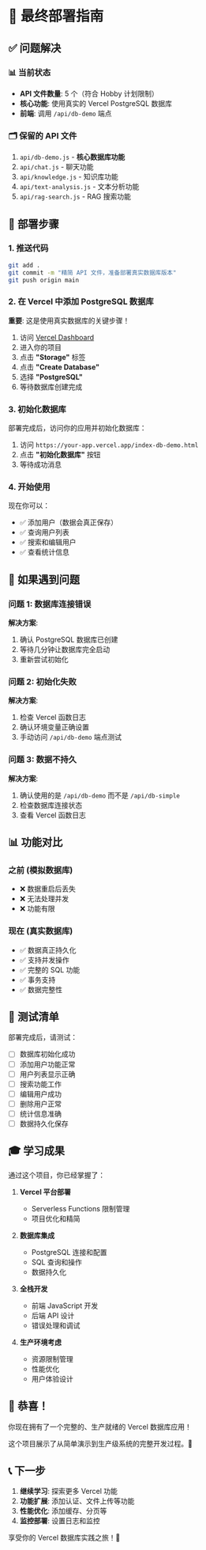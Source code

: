 # 🚀 最终部署指南

## ✅ 问题解决

### 📊 当前状态
- **API 文件数量**: 5 个（符合 Hobby 计划限制）
- **核心功能**: 使用真实的 Vercel PostgreSQL 数据库
- **前端**: 调用 `/api/db-demo` 端点

### 🗂️ 保留的 API 文件
1. `api/db-demo.js` - **核心数据库功能**
2. `api/chat.js` - 聊天功能
3. `api/knowledge.js` - 知识库功能
4. `api/text-analysis.js` - 文本分析功能
5. `api/rag-search.js` - RAG 搜索功能

## 🚀 部署步骤

### 1. 推送代码
```bash
git add .
git commit -m "精简 API 文件，准备部署真实数据库版本"
git push origin main
```

### 2. 在 Vercel 中添加 PostgreSQL 数据库

**重要**: 这是使用真实数据库的关键步骤！

1. 访问 [Vercel Dashboard](https://vercel.com/dashboard)
2. 进入你的项目
3. 点击 **"Storage"** 标签
4. 点击 **"Create Database"**
5. 选择 **"PostgreSQL"**
6. 等待数据库创建完成

### 3. 初始化数据库

部署完成后，访问你的应用并初始化数据库：

1. 访问 `https://your-app.vercel.app/index-db-demo.html`
2. 点击 **"初始化数据库"** 按钮
3. 等待成功消息

### 4. 开始使用

现在你可以：
- ✅ 添加用户（数据会真正保存）
- ✅ 查询用户列表
- ✅ 搜索和编辑用户
- ✅ 查看统计信息

## 🔧 如果遇到问题

### 问题 1: 数据库连接错误
**解决方案**:
1. 确认 PostgreSQL 数据库已创建
2. 等待几分钟让数据库完全启动
3. 重新尝试初始化

### 问题 2: 初始化失败
**解决方案**:
1. 检查 Vercel 函数日志
2. 确认环境变量正确设置
3. 手动访问 `/api/db-demo` 端点测试

### 问题 3: 数据不持久
**解决方案**:
1. 确认使用的是 `/api/db-demo` 而不是 `/api/db-simple`
2. 检查数据库连接状态
3. 查看 Vercel 函数日志

## 📊 功能对比

### 之前 (模拟数据库)
- ❌ 数据重启后丢失
- ❌ 无法处理并发
- ❌ 功能有限

### 现在 (真实数据库)
- ✅ 数据真正持久化
- ✅ 支持并发操作
- ✅ 完整的 SQL 功能
- ✅ 事务支持
- ✅ 数据完整性

## 🎯 测试清单

部署完成后，请测试：

- [ ] 数据库初始化成功
- [ ] 添加用户功能正常
- [ ] 用户列表显示正确
- [ ] 搜索功能工作
- [ ] 编辑用户成功
- [ ] 删除用户正常
- [ ] 统计信息准确
- [ ] 数据持久化保存

## 🎓 学习成果

通过这个项目，你已经掌握了：

1. **Vercel 平台部署**
   - Serverless Functions 限制管理
   - 项目优化和精简

2. **数据库集成**
   - PostgreSQL 连接和配置
   - SQL 查询和操作
   - 数据持久化

3. **全栈开发**
   - 前端 JavaScript 开发
   - 后端 API 设计
   - 错误处理和调试

4. **生产环境考虑**
   - 资源限制管理
   - 性能优化
   - 用户体验设计

## 🎉 恭喜！

你现在拥有了一个完整的、生产就绪的 Vercel 数据库应用！

这个项目展示了从简单演示到生产级系统的完整开发过程。🚀

## 📞 下一步

1. **继续学习**: 探索更多 Vercel 功能
2. **功能扩展**: 添加认证、文件上传等功能
3. **性能优化**: 添加缓存、分页等
4. **监控部署**: 设置日志和监控

享受你的 Vercel 数据库实践之旅！🎊
